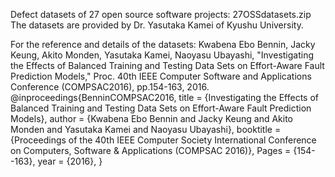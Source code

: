 
Defect datasets of 27 open source software projects: 27OSSdatasets.zip
The datasets are provided by Dr. Yasutaka Kamei of Kyushu University.

For the reference and details of the datasets:
Kwabena Ebo Bennin, Jacky Keung, Akito Monden, Yasutaka Kamei, Naoyasu Ubayashi, "Investigating the Effects of Balanced Training and Testing Data Sets on Effort-Aware Fault Prediction Models," Proc. 40th IEEE Computer Software and Applications Conference (COMPSAC2016), pp.154-163, 2016.
@inproceedings{BenninCOMPSAC2016,
         title = {Investigating the Effects of Balanced Training and Testing Data Sets on Effort-Aware Fault Prediction Models},
        author = {Kwabena Ebo Bennin and  Jacky Keung and  Akito Monden and  Yasutaka Kamei and  Naoyasu Ubayashi},
     booktitle = {Proceedings of the 40th IEEE Computer Society International Conference on Computers, Software \& Applications (COMPSAC 2016)},
         Pages = {154--163},
          year = {2016},
} 
